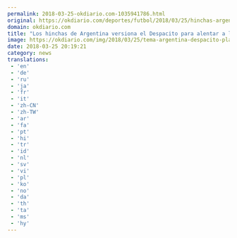 ```yaml
---
permalink: 2018-03-25-okdiario.com-1035941786.html
original: https://okdiario.com/deportes/futbol/2018/03/25/hinchas-argentina-versiona-despacito-alentar-albiceleste-mundial-2022709
domain: okdiario.com
title: "Los hinchas de Argentina versiona el Despacito para alentar a la Albiceleste en el Mundial"
image: https://okdiario.com/img/2018/03/25/tema-argentina-despacito-play.jpg
date: 2018-03-25 20:19:21
category: news
translations: 
 - 'en'
 - 'de'
 - 'ru'
 - 'ja'
 - 'fr'
 - 'it'
 - 'zh-CN'
 - 'zh-TW'
 - 'ar'
 - 'fa'
 - 'pt'
 - 'hi'
 - 'tr'
 - 'id'
 - 'nl'
 - 'sv'
 - 'vi'
 - 'pl'
 - 'ko'
 - 'no'
 - 'da'
 - 'th'
 - 'ta'
 - 'ms'
 - 'hy'
---
```


